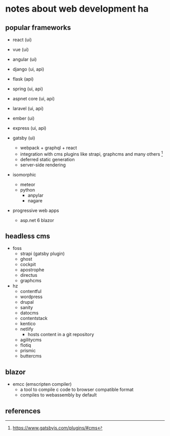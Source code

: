 # notes about web development ha

## popular frameworks

- react (ui)
- vue (ui)
- angular (ui)
- django (ui, api)
- flask (api)
- spring (ui, api)
- aspnet core (ui, api)
- laravel (ui, api)
- ember (ui)
- express (ui, api)
- gatsby (ui)
  - webpack + graphql + react
  - integration with cms plugins like strapi, graphcms and many others [^1]
  - deferred static generation
  - server-side rendering

- isomorphic
  - meteor
  - python
    - anpylar
    - nagare

- progressive web apps
  - asp.net 6 blazor


## headless cms

- foss
  - strapi (gatsby plugin)
  - ghost
  - cockpit
  - apostrophe
  - directus
  - graphcms
- hz
  - contentful
  - wordpress
  - drupal
  - sanity
  - datocms
  - contentstack
  - kentico
  - netlify 
    - hosts content in a git repository
  - agilitycms
  - flotiq
  - prismic
  - buttercms


## blazor

- emcc (emscripten compiler)
  - a tool to compile c code to browser compatible format
  - compiles to webassembly by default


## references

[^1]: https://www.gatsbyjs.com/plugins/#cms
